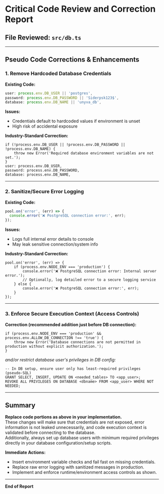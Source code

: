 # Critical Code Review and Correction Report

## File Reviewed: `src/db.ts`

---

## Pseudo Code Corrections & Enhancements

### 1. Remove Hardcoded Database Credentials
**Existing Code:**
```ts
user: process.env.DB_USER || 'postgres',
password: process.env.DB_PASSWORD || 'Siderpsk123$',
database: process.env.DB_NAME || 'unyva_db',
```

**Issues:**  
- Credentials default to hardcoded values if environment is unset
- High risk of accidental exposure

**Industry-Standard Correction:**
```pseudo
if (!process.env.DB_USER || !process.env.DB_PASSWORD || !process.env.DB_NAME) {
    throw new Error('Required database environment variables are not set.');
}
user: process.env.DB_USER,
password: process.env.DB_PASSWORD,
database: process.env.DB_NAME,
```

---

### 2. Sanitize/Secure Error Logging
**Existing Code:**
```ts
pool.on('error', (err) => {
  console.error('❌ PostgreSQL connection error:', err);
});
```

**Issues:**  
- Logs full internal error details to console
- May leak sensitive connection/system info

**Industry-Standard Correction:**
```pseudo
pool.on('error', (err) => {
    if (process.env.NODE_ENV === 'production') {
        console.error('❌ PostgreSQL connection error: Internal server error.');
        // Optionally, log detailed error to a secure logging service
    } else {
        console.error('❌ PostgreSQL connection error:', err);
    }
});
```

---

### 3. Enforce Secure Execution Context (Access Controls)
**Correction (recommended addition just before DB connection):**
```pseudo
if (process.env.NODE_ENV === 'production' && process.env.ALLOW_DB_CONNECTION !== 'true') {
    throw new Error('Database connections are not permitted in production without explicit authorization.');
}
```
_and/or restrict database user's privileges in DB config:_
```pseudo
-- In DB setup, ensure user only has least-required privileges (pseudo-SQL)
GRANT SELECT, INSERT, UPDATE ON <needed_tables> TO <app_user>;
REVOKE ALL PRIVILEGES ON DATABASE <dbname> FROM <app_user> WHERE NOT NEEDED;
```

---

## Summary

**Replace code portions as above in your implementation.**  
These changes will make sure that credentials are not exposed, error information is not leaked unnecessarily, and code execution context is validated before connecting to the database.  
Additionally, always set up database users with minimum required privileges directly in your database configuration/setup scripts.

**Immediate Actions:**

- Insert environment variable checks and fail fast on missing credentials.
- Replace raw error logging with sanitized messages in production.
- Implement and enforce runtime/environment access controls as shown.

---

**End of Report**
